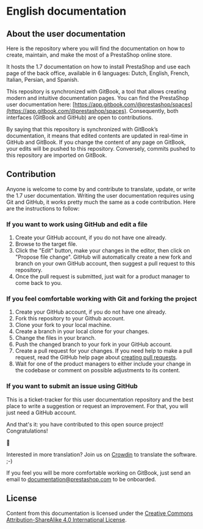 # English documentation

## About the user documentation

Here is the repository where you will find the documentation on how to create, maintain, and make the most of a PrestaShop online store.

It hosts the 1.7 documentation on how to install PrestaShop and use each page of the back office, available in 6 languages: Dutch, English, French, Italian, Persian, and Spanish.

This repository is synchronized with GitBook, a tool that allows creating modern and intuitive documentation pages. You can find the PrestaShop user documentation here: [https://app.gitbook.com/@prestashop/spaces](https://app.gitbook.com/@prestashop/spaces). Consequently, both interfaces \(GitBook and GitHub\) are open to contributions.

By saying that this repository is synchronized with GitBook’s documentation, it means that edited contents are updated in real-time in GitHub and GitBook. If you change the content of any page on GitBook, your edits will be pushed to this repository. Conversely, commits pushed to this repository are imported on GitBook.

## Contribution

Anyone is welcome to come by and contribute to translate, update, or write the 1.7 user documentation. Writing the user documentation requires using Git and GitHub, it works pretty much the same as a code contribution. Here are the instructions to follow:

### If you want to work using GitHub and edit a file

1. Create your GitHub account, if you do not have one already.
2. Browse to the target file.
3. Click the "Edit" button, make your changes in the editor, then click on "Propose file change". GitHub will automatically create a new fork and branch on your own GitHub account, then suggest a pull request to this repository.
4. Once the pull request is submitted, just wait for a product manager to come back to you.

### If you feel comfortable working with Git and forking the project

1. Create your GitHub account, if you do not have one already.
2. Fork this repository to your Github account.
3. Clone your fork to your local machine.
4. Create a branch in your local clone for your changes.
5. Change the files in your branch.
6. Push the changed branch to your fork in your GitHub account.
7. Create a pull request for your changes. If you need help to make a pull request, read the GitHub help page about [creating pull requests](https://docs.github.com/en/github/collaborating-with-issues-and-pull-requests/creating-a-pull-request).
8. Wait for one of the product managers to either include your change in the codebase or comment on possible adjustments to its content.

### If you want to submit an issue using GitHub

This is a ticket-tracker for this user documentation repository and the best place to write a suggestion or request an improvement. For that, you will just need a GitHub account.

And that's it: you have contributed to this open source project! Congratulations!

:tada:

Interested in more translation? Join us on [Crowdin](https://crowdin.com/project/prestashop-official) to translate the software. ;-\)

If you feel you will be more comfortable working on GitBook, just send an email to documentation@prestashop.com to be onboarded.

## License

Content from this documentation is licensed under the [Creative Commons Attribution-ShareAlike 4.0 International License](https://creativecommons.org/licenses/by-sa/4.0/).


